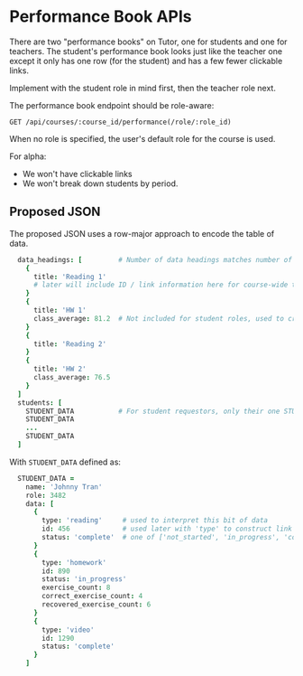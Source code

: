 # Performance Book APIs

There are two "performance books" on Tutor, one for students and one for teachers.  The student's
performance book looks just like the teacher one except it only has one row (for the student) and
has a few fewer clickable links.

Implement with the student role in mind first, then the teacher role next.

The performance book endpoint should be role-aware:

`GET /api/courses/:course_id/performance(/role/:role_id)`

When no role is specified, the user's default role for the course is used.

For alpha:
* We won't have clickable links
* We won't break down students by period.

## Proposed JSON

The proposed JSON uses a row-major approach to encode the table of data.

```coffee
  data_headings: [         # Number of data headings matches number of 'data' items in STUDENT_DATA
    {
      title: 'Reading 1'
      # later will include ID / link information here for course-wide teacher review page
    }
    {
      title: 'HW 1'
      class_average: 81.2  # Not included for student roles, used to create sub-heading row
    }
    {
      title: 'Reading 2'
    }
    {
      title: 'HW 2'
      class_average: 76.5
    }
  ]
  students: [
    STUDENT_DATA           # For student requestors, only their one STUDENT_DATA is included
    STUDENT_DATA
    ...
    STUDENT_DATA
  ]
```

With `STUDENT_DATA` defined as:

```coffee
  STUDENT_DATA =
    name: 'Johnny Tran'
    role: 3482
    data: [
      {
        type: 'reading'     # used to interpret this bit of data
        id: 456             # used later with 'type' to construct link to review page
        status: 'complete'  # one of ['not_started', 'in_progress', 'complete']
      }
      {
        type: 'homework'
        id: 890
        status: 'in_progress'
        exercise_count: 8
        correct_exercise_count: 4
        recovered_exercise_count: 6
      }
      {
        type: 'video'
        id: 1290
        status: 'complete'
      }
    ]
```
